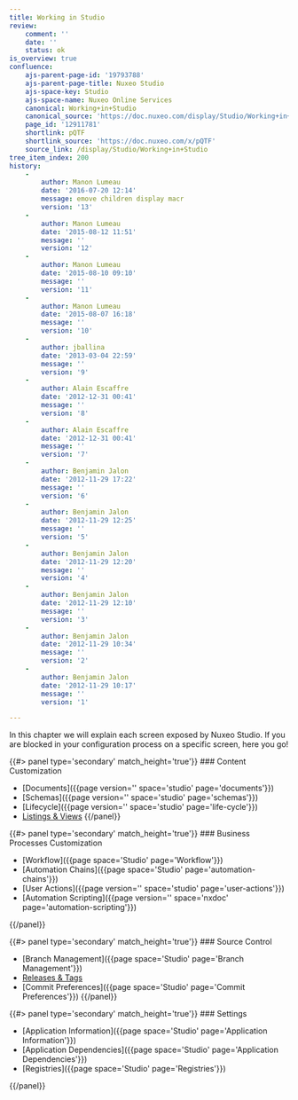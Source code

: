 ```yaml
---
title: Working in Studio
review:
    comment: ''
    date: ''
    status: ok
is_overview: true
confluence:
    ajs-parent-page-id: '19793788'
    ajs-parent-page-title: Nuxeo Studio
    ajs-space-key: Studio
    ajs-space-name: Nuxeo Online Services
    canonical: Working+in+Studio
    canonical_source: 'https://doc.nuxeo.com/display/Studio/Working+in+Studio'
    page_id: '12911781'
    shortlink: pQTF
    shortlink_source: 'https://doc.nuxeo.com/x/pQTF'
    source_link: /display/Studio/Working+in+Studio
tree_item_index: 200
history:
    -
        author: Manon Lumeau
        date: '2016-07-20 12:14'
        message: emove children display macr
        version: '13'
    -
        author: Manon Lumeau
        date: '2015-08-12 11:51'
        message: ''
        version: '12'
    -
        author: Manon Lumeau
        date: '2015-08-10 09:10'
        message: ''
        version: '11'
    -
        author: Manon Lumeau
        date: '2015-08-07 16:18'
        message: ''
        version: '10'
    -
        author: jballina
        date: '2013-03-04 22:59'
        message: ''
        version: '9'
    -
        author: Alain Escaffre
        date: '2012-12-31 00:41'
        message: ''
        version: '8'
    -
        author: Alain Escaffre
        date: '2012-12-31 00:41'
        message: ''
        version: '7'
    -
        author: Benjamin Jalon
        date: '2012-11-29 17:22'
        message: ''
        version: '6'
    -
        author: Benjamin Jalon
        date: '2012-11-29 12:25'
        message: ''
        version: '5'
    -
        author: Benjamin Jalon
        date: '2012-11-29 12:20'
        message: ''
        version: '4'
    -
        author: Benjamin Jalon
        date: '2012-11-29 12:10'
        message: ''
        version: '3'
    -
        author: Benjamin Jalon
        date: '2012-11-29 10:34'
        message: ''
        version: '2'
    -
        author: Benjamin Jalon
        date: '2012-11-29 10:17'
        message: ''
        version: '1'

---
```

In this chapter we will explain each screen exposed by Nuxeo Studio. If you are blocked in your configuration process on a specific screen, here you go!

<div class="row" data-equalizer data-equalize-on="medium">
<div class="column medium-6">
{{#> panel type='secondary' match_height='true'}}
### Content Customization

- [Documents]({{page version='' space='studio' page='documents'}})
- [Schemas]({{page version='' space='studio' page='schemas'}})
- [Lifecycle]({{page version='' space='studio' page='life-cycle'}})
- [Listings & Views](https://doc.nuxeo.com/pages/viewpage.action?pageId=12911803)
{{/panel}}
</div>

<div class="column medium-6">
{{#> panel type='secondary' match_height='true'}}
### Business Processes Customization

- [Workflow]({{page space='Studio' page='Workflow'}})
- [Automation Chains]({{page space='Studio' page='automation-chains'}})
- [User Actions]({{page version='' space='studio' page='user-actions'}})
- [Automation Scripting]({{page version='' space='nxdoc' page='automation-scripting'}})

{{/panel}}
</div>
</div>

<div class="row" data-equalizer data-equalize-on="medium">

<div class="column medium-6">
{{#> panel type='secondary' match_height='true'}}
### Source Control

- [Branch Management]({{page space='Studio' page='Branch Management'}})
- [Releases & Tags](https://doc.nuxeo.com/pages/viewpage.action?pageId=31032031)
- [Commit Preferences]({{page space='Studio' page='Commit Preferences'}})
{{/panel}}
</div>

<div class="column medium-6">
{{#> panel type='secondary' match_height='true'}}
### Settings

- [Application Information]({{page space='Studio' page='Application Information'}})
- [Application Dependencies]({{page space='Studio' page='Application Dependencies'}})
- [Registries]({{page space='Studio' page='Registries'}})

{{/panel}}
</div>
</div>
